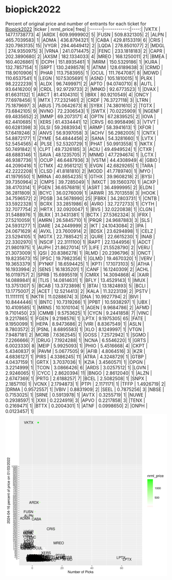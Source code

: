 # biopick2022
Percent of original price and number of entrants for each ticket for [Biopick2022](https://twitter.com/hashtag/Biopick2022)
|ticker |   nrml_price| freq|
|:------|------------:|----:|
|VKTX   | 1477.1738773|    4|
|ARDX   |  609.9999902|    5|
|FUSN   |  509.8321305|    2|
|ALPN   |  465.7039583|    1|
|ADMA   |  436.8794321|    1|
|CABA   |  429.8153319|    6|
|CRIS   |  320.7983135|   15|
|VYGR   |  294.4649412|    2|
|LQDA   |  278.8501077|    2|
|MDGL   |  274.9350975|    3|
|VRNA   |  241.0714475|    2|
|FENC   |  233.1818183|    2|
|CAPR   |  202.3890680|    2|
|AXSM   |  182.1334033|    4|
|MREO   |  168.1250011|   21|
|BMEA   |  160.4026861|    1|
|DCPH   |  151.8935461|    1|
|MIRM   |  150.5329186|    1|
|KURA   |  132.7857154|    1|
|SRPT   |  130.2498578|    1|
|ATNM   |  128.6189638|    3|
|CRMD   |  118.9010906|    1|
|PHAR   |  113.7583955|    1|
|OCUL   |  111.7647087|    8|
|MDWD   |  110.6537541|    1|
|LEGN   |  107.5305691|    1|
|ASND   |  105.1810015|    1|
|PLRX   |   98.2222239|    1|
|ALDX   |   96.7499971|    2|
|APTO   |   94.0740710|    8|
|AUTL   |   93.6416200|    9|
|CRDL   |   92.9729733|    2|
|MNKD   |   92.6773523|    1|
|DVAX   |   81.6631132|    1|
|ARCT   |   81.4104310|    1|
|IBRX   |   80.9210549|    4|
|ONCY   |   77.6978456|    1|
|IMTX   |   77.2321461|    2|
|CRDF   |   76.3727118|    3|
|LTRN   |   75.1879697|    3|
|ABUS   |   75.0642673|    8|
|SYBX   |   74.3801610|    2|
|TGTX   |   73.6842105|    9|
|NVNO   |   72.2306543|    1|
|SWTX   |   70.0225909|    1|
|NGENF  |   69.4835652|    2|
|IMMP   |   69.2073171|    4|
|OPTN   |   67.2839525|    2|
|IOVA   |   62.4410685|    1|
|XERS   |   61.4334441|   12|
|CRVS   |   60.9958496|    3|
|VTVT   |   60.6281398|    3|
|GLSI   |   59.2683934|    1|
|ARMP   |   58.3941613|    1|
|XFOR   |   57.6419246|    3|
|ANVS   |   56.9397058|    3|
|ACHV   |   56.2982005|    1|
|CNTX   |   54.8872177|    1|
|ZYME   |   54.4844456|    2|
|SANA   |   54.3281660|    1|
|LVTX   |   52.5454565|    4|
|PLSE   |   52.5320729|    1|
|PHAT   |   50.9913558|    1|
|NKTX   |   50.7491842|    1|
|CLPT   |   49.7326185|    3|
|ACIU   |   49.4949524|    1|
|CTXR   |   48.6883146|    1|
|SAVA   |   48.1235705|    7|
|MNMD   |   47.7294674|    1|
|LCTX   |   46.9387736|    1|
|OCUP   |   46.6487936|    3|
|VSTM   |   44.4308949|    4|
|GBIO   |   44.2090416|    1|
|CTMX   |   42.9561212|    1|
|EVGN   |   42.6829265|    1|
|TARA   |   42.2222208|    1|
|CLSD   |   41.8181810|    2|
|MODD   |   41.7789740|    1|
|MYO    |   41.1979550|    1|
|MRNA   |   40.8654235|    1|
|GTHX   |   39.9608218|    2|
|BYSI   |   39.7350964|    2|
|CMPS   |   39.7285049|    1|
|MXCT   |   39.1560370|    1|
|ACXP   |   38.4170314|    1|
|PGEN   |   36.6576819|    1|
|ASRT   |   36.4999995|    2|
|ELDN   |   36.2811809|    3|
|BCYC   |   36.0276009|    1|
|ARWR   |   35.7013559|    3|
|HOOK   |   34.7596572|    2|
|PDSB   |   34.5678990|   25|
|FBRX   |   34.2803731|    1|
|CNTB   |   33.5922328|    1|
|BCRX   |   33.2851986|    6|
|AVRO   |   32.7272733|    1|
|CYTH   |   32.7077754|    2|
|HRTX   |   32.0920047|    1|
|BVS    |   32.0220838|    1|
|CLGN   |   31.5488976|    1|
|BLRX   |   31.3431381|    1|
|BCTX   |   27.5362324|    3|
|IFRX   |   27.5210059|    1|
|AMRN   |   26.5845710|    1|
|PRQR   |   24.9687883|    3|
|SLS    |   24.5931277|    1|
|DARE   |   24.2449999|    2|
|IKT    |   24.1043084|    2|
|IPA    |   24.0671629|    4|
|AVXL   |   23.7600914|    2|
|BDSX   |   23.6294898|    1|
|CELZ   |   23.5294105|    1|
|MGTX   |   22.7885421|    2|
|QURE   |   22.6615230|    1|
|INAB   |   22.3302970|    1|
|NSCIF  |   22.3111100|    1|
|RAPT   |   22.1344956|    1|
|ADCT   |   21.9801975|    1|
|AUPH   |   21.8627014|   17|
|LIFE   |   21.5528790|    2|
|VERU   |   21.3073009|    1|
|QSI    |   20.8386278|    1|
|RLMD   |   20.2396796|    3|
|ONCT   |   19.8235673|   15|
|IPSC   |   19.7982356|    1|
|GLMD   |   19.4670320|    1|
|VERV   |   19.3653379|    1|
|PYNKF  |   18.6594425|    1|
|KPTI   |   17.1073103|    5|
|ATHA   |   16.1933994|    2|
|SENS   |   16.1835201|    1|
|CANF   |   16.1240309|    2|
|ACHL   |   16.0119757|    2|
|SPRB   |   15.6995519|    1|
|CMRX   |   14.3094868|    4|
|XAIR   |   14.0889841|    8|
|TLIS   |   14.0814631|    1|
|BFLY   |   13.4529143|    1|
|IMUX   |   13.3751307|    5|
|BCAB   |   13.3723898|    1|
|BTAI   |   13.1824893|    5|
|BCLI   |   13.1775007|    2|
|ACET   |   12.5214413|    2|
|KALA   |   11.3223139|    2|
|PSTV   |   11.1111111|    1|
|NKTR   |   11.0288674|    3|
|DNA    |   10.9927794|    2|
|BIVI   |   10.8444446|    1|
|BNTC   |   10.7319266|    1|
|PPBT   |   10.5938297|    1|
|UBX    |   10.4109585|    1|
|MRNS   |   10.1010104|    1|
|AGEN   |    9.9684786|    2|
|AFMD   |    9.7101450|   23|
|CMMB   |    9.5753625|    1|
|CYCN   |    9.2441858|    7|
|VINC   |    9.2217865|    1|
|FGEN   |    9.2198576|    1|
|LPTX   |    9.1975305|   65|
|FATE   |    9.1950099|    1|
|HEPA   |    8.9473686|    2|
|VIRI   |    8.8367549|    1|
|ASLN   |    8.7803572|    2|
|PSNL   |    8.6895583|    1|
|XLO    |    8.1249997|    1|
|VTGN   |    7.9487181|    2|
|MCRB   |    7.6362545|    1|
|GOSS   |    7.2572942|    1|
|SGMO   |    7.2266666|    7|
|DRUG   |    7.1924288|    1|
|NCNA   |    6.5546220|    1|
|GRTS   |    6.0023330|    8|
|MEIP   |    5.9925093|    1|
|PHIO   |    5.4516668|    4|
|CKPT   |    5.4340837|    9|
|PAVM   |    5.0677505|    9|
|AFIB   |    4.8064516|    3|
|KZR    |    4.6836127|    1|
|PIRS   |    4.3386245|   11|
|ATRA   |    4.3248729|    1|
|GTBP   |    4.0437159|    1|
|GRTX   |    3.7037036|    1|
|KZIA   |    3.4560571|    1|
|OPGN   |    3.2214999|    1|
|TCON   |    3.0866426|    6|
|ARDS   |    3.0257512|    1|
|LGVN   |    2.9246065|    1|
|CYCC   |    2.8620394|   11|
|BNGO   |    2.8612040|    1|
|ALZN   |    2.6747369|    1|
|PRTG   |    2.6188257|    7|
|BCEL   |    2.5082508|    1|
|SNPX   |    2.1857110|    1|
|VCNX   |    2.1794873|    1|
|PTPI   |    2.1171171|    1|
|TFFP   |    1.4926719|    2|
|DRMA   |    0.9572557|    1|
|VBIV   |    0.8831909|    2|
|SEEL   |    0.7875256|    3|
|NBSE   |    0.7153025|    1|
|SRNE   |    0.5913978|    1|
|AVTX   |    0.3255719|    1|
|NUWE   |    0.2938597|    1|
|XXII   |    0.2224919|    3|
|APVO   |    0.2217858|    3|
|TENX   |    0.2169471|    1|
|BTTX   |    0.2004301|    1|
|ATNF   |    0.0998650|    2|
|ONPH   |    0.0123457|    1|
![retvspicks](biopicks.png?raw=true)
